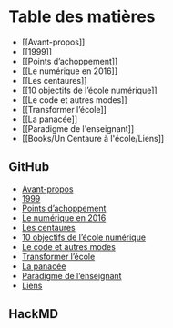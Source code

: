 # Table des matières

- [[Avant-propos]]
- [[1999]]
- [[Points d’achoppement]]
- [[Le numérique en 2016]]
- [[Les centaures]]
- [[10 objectifs de l’école numérique]]
- [[Le code et autres modes]]
- [[Transformer l’école]]
- [[La panacée]]
- [[Paradigme de l'enseignant]]
- [[Books/Un Centaure à l'école/Liens]]

## GitHub

- [Avant-propos](https://github.com/YannHY/cours/blob/master/Un%20Centaure%20à%20l'école/Avant-propos.md)
- [1999](https://github.com/YannHY/cours/blob/master/Un%20Centaure%20à%20l'école/1999.md)
- [Points d’achoppement](https://github.com/YannHY/cours/blob/master/Un%20Centaure%20à%20l'école/Points%20d’achoppement.md)
- [Le numérique en 2016](https://github.com/YannHY/cours/blob/master/Un%20Centaure%20à%20l'école/Le%20numérique%20en%202016.md)
- [Les centaures](https://github.com/YannHY/cours/blob/master/Un%20Centaure%20à%20l'école/Les%20centaures.md)
- [10 objectifs de l’école numérique](https://github.com/YannHY/cours/blob/master/Un%20Centaure%20à%20l'école/10%20objectifs%20de%20l’école%20numérique.md)
- [Le code et autres modes](https://github.com/YannHY/cours/blob/master/Un%20Centaure%20à%20l'école/Le%20code%20et%20autres%20modes.md)
- [Transformer l’école](https://github.com/YannHY/cours/blob/master/Un%20Centaure%20à%20l'école/Transformer%20l’école.md)
- [La panacée](https://github.com/YannHY/cours/blob/master/Un%20Centaure%20à%20l'école/La%20panacée.md)
- [Paradigme de l’enseignant](https://github.com/YannHY/cours/blob/master/Un%20Centaure%20à%20l'école/Paradigme%20de%20l'enseignant.md)
- [Liens](https://github.com/YannHY/cours/blob/master/Un%20Centaure%20à%20l'école/Liens.md)

## HackMD
